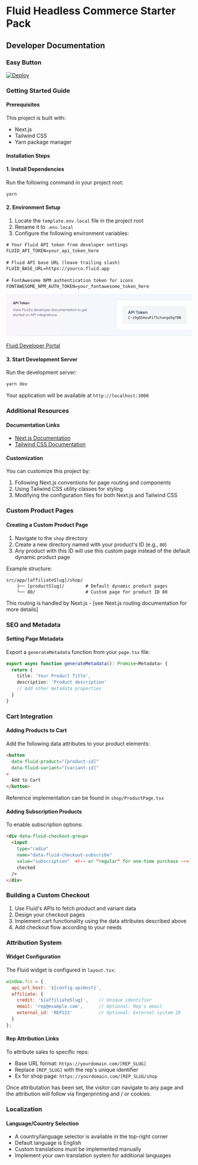 # Fluid Headless Commerce Starter Pack

## Developer Documentation
### Easy Button
[![Deploy](https://www.herokucdn.com/deploy/button.svg)](https://www.heroku.com/deploy)
### Getting Started Guide

#### Prerequisites
This project is built with:
- Next.js
- Tailwind CSS
- Yarn package manager

#### Installation Steps

#### 1. Install Dependencies
Run the following command in your project root:
```bash
yarn
```

#### 2. Environment Setup
1. Locate the `template.env.local` file in the project root
2. Rename it to `.env.local`
3. Configure the following environment variables:

```env
# Your Fluid API token from developer settings
FLUID_API_TOKEN=your_api_token_here

# Fluid API base URL (leave trailing slash)
FLUID_BASE_URL=https://yourco.fluid.app

# FontAwesome NPM authentication token for icons
FONTAWESOME_NPM_AUTH_TOKEN=your_fontawesome_token_here
```
![where to find the Fluid API token](public/images/readme1.png)

[Fluid Developer Portal](https://fluid.app/settings/developer)

#### 3. Start Development Server
Run the development server:
```bash
yarn dev
```

Your application will be available at `http://localhost:3000`

### Additional Resources

#### Documentation Links
- [Next.js Documentation](https://nextjs.org/docs)
- [Tailwind CSS Documentation](https://tailwindcss.com/docs)

#### Customization
You can customize this project by:
1. Following Next.js conventions for page routing and components
2. Using Tailwind CSS utility classes for styling
3. Modifying the configuration files for both Next.js and Tailwind CSS

### Custom Product Pages

#### Creating a Custom Product Page
1. Navigate to the `shop` directory
2. Create a new directory named with your product's ID (e.g., `80`)
3. Any product with this ID will use this custom page instead of the default dynamic product page

Example structure:
```
src/app/[affiliateSlug]/shop/
    ├── [productSlug]/        # Default dynamic product pages
    └── 80/                   # Custom page for product ID 80
```

This routing is handled by Next.js - [see Next.js routing documentation for more details]

### SEO and Metadata

#### Setting Page Metadata
Export a `generateMetadata` function from your `page.tsx` file:

```typescript
export async function generateMetadata(): Promise<Metadata> {
  return {
    title: 'Your Product Title',
    description: 'Product description'
    // Add other metadata properties
  }
}
```

### Cart Integration

#### Adding Products to Cart
Add the following data attributes to your product elements:

```html
<button 
  data-fluid-product="[product-id]"
  data-fluid-variant="[variant-id]"
>
  Add to Cart
</button>
```

Reference implementation can be found in `shop/ProductPage.tsx`

#### Adding Subscription Products
To enable subscription options:

```html
<div data-fluid-checkout-group>
  <input 
    type="radio"
    name="data-fluid-checkout-subscribe"
    value="subscription"  <!-- or "regular" for one-time purchase -->
    checked
  />
</div>
```

### Building a Custom Checkout

1. Use Fluid's APIs to fetch product and variant data
2. Design your checkout pages
3. Implement cart functionality using the data attributes described above
4. Add checkout flow according to your needs

### Attribution System

#### Widget Configuration
The Fluid widget is configured in `layout.tsx`:

```javascript
window.fcs = {
  api_url_host: '${config.apiHost}',
  affiliate: {
    credit: '${affiliateSlug}',    // Unique identifier
    email: 'rep@example.com',      // Optional: Rep's email
    external_id: 'REP123'          // Optional: External system ID
  }
};
```

#### Rep Attribution Links
To attribute sales to specific reps:
- Base URL format: `https://yourdomain.com/[REP_SLUG]`
- Replace `[REP_SLUG]` with the rep's unique identifier
- Ex for shop page: `https://yourdomain.com/[REP_SLUG/shop`

Once attributation has been set, the visitor can navigate to any page and the attribution will follow via fingerprinting and / or cookies.

### Localization

#### Language/Country Selection
- A country/language selector is available in the top-right corner
- Default language is English
- Custom translations must be implemented manually
- Implement your own translation system for additional languages
